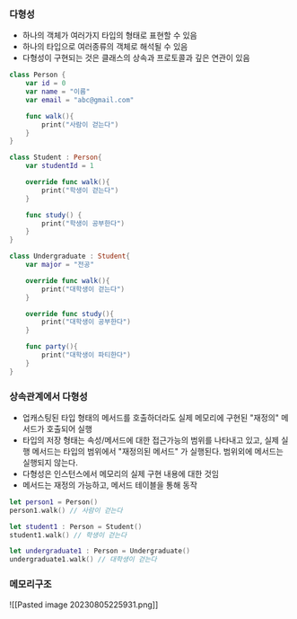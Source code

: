 ### 다형성
- 하나의 객체가 여러가지 타입의 형태로 표현할 수 있음
- 하나의 타입으로 여러종류의 객체로 해석될 수 있음
- 다형성이 구현되는 것은 클래스의 상속과 프로토콜과 깊은 연관이 있음

```swift
class Person {
	var id = 0
	var name = "이름"
	var email = "abc@gmail.com"

	func walk(){
		print("사람이 걷는다")
	}
}

class Student : Person{
	var studentId = 1

	override func walk(){
		print("학생이 걷는다")
	}

	func study() {
		print("학생이 공부한다")
	}
}

class Undergraduate : Student{
	var major = "전공"

	override func walk(){
		print("대학생이 걷는다")
	}

	override func study(){
		print("대학생이 공부한다")
	}

	func party(){
		print("대학생이 파티한다")
	}
}

```

### 상속관계에서 다형성
- 업캐스팅된 타입 형태의 메서드를 호출하더라도 실제 메모리에 구현된 "재정의" 메서드가 호출되어 실행
- 타입의 저장 형태는 속성/메서드에 대한 접근가능의 범위를 나타내고 있고, 실제 실행 메서드는 타입의 범위에서 "재정의된 메서드" 가 실행된다. 범위외에 메서드는 실행되지 않는다.
- 다형성은 인스턴스에서 메모리의 실제 구현 내용에 대한 것임
- 메서드는 재정의 가능하고, 메서드 테이블을 통해 동작

```swift
let person1 = Person()
person1.walk() // 사람이 걷는다

let student1 : Person = Student()
student1.walk() // 학생이 걷는다

let undergraduate1 : Person = Undergraduate()
undergraduate1.walk() // 대학생이 걷는다

```

### 메모리구조

![[Pasted image 20230805225931.png]]